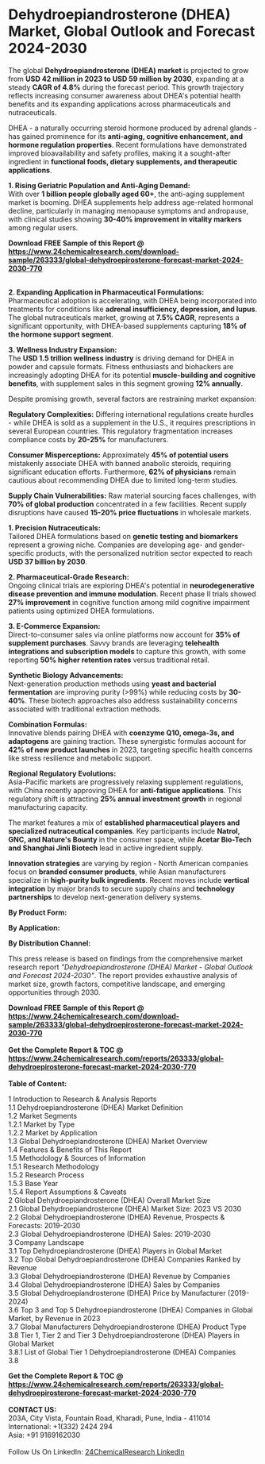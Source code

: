 <h1>Dehydroepiandrosterone (DHEA) Market, Global Outlook and Forecast 2024-2030</h1><p>The global <strong>Dehydroepiandrosterone (DHEA) market</strong> is projected to grow from <strong>USD 42 million in 2023 to USD 59 million by 2030</strong>, expanding at a steady <strong>CAGR of 4.8%</strong> during the forecast period. This growth trajectory reflects increasing consumer awareness about DHEA's potential health benefits and its expanding applications across pharmaceuticals and nutraceuticals.</p><p>DHEA - a naturally occurring steroid hormone produced by adrenal glands - has gained prominence for its <strong>anti-aging, cognitive enhancement, and hormone regulation properties</strong>. Recent formulations have demonstrated improved bioavailability and safety profiles, making it a sought-after ingredient in <strong>functional foods, dietary supplements, and therapeutic applications</strong>.</p><p><strong>1. Rising Geriatric Population and Anti-Aging Demand:</strong><br>
With over <strong>1 billion people globally aged 60+</strong>, the anti-aging supplement market is booming. DHEA supplements help address age-related hormonal decline, particularly in managing menopause symptoms and andropause, with clinical studies showing <strong>30-40% improvement in vitality markers</strong> among regular users.</p><div><b>Download FREE Sample of this Report @ 
            <a href="https://www.24chemicalresearch.com/download-sample/263333/global-dehydroepirosterone-forecast-market-2024-2030-770">
            https://www.24chemicalresearch.com/download-sample/263333/global-dehydroepirosterone-forecast-market-2024-2030-770</a></b></div><br><p><strong>2. Expanding Application in Pharmaceutical Formulations:</strong><br>
Pharmaceutical adoption is accelerating, with DHEA being incorporated into treatments for conditions like <strong>adrenal insufficiency, depression, and lupus</strong>. The global nutraceuticals market, growing at <strong>7.5% CAGR</strong>, represents a significant opportunity, with DHEA-based supplements capturing <strong>18% of the hormone support segment</strong>.</p><p><strong>3. Wellness Industry Expansion:</strong><br>
The <strong>USD 1.5 trillion wellness industry</strong> is driving demand for DHEA in powder and capsule formats. Fitness enthusiasts and biohackers are increasingly adopting DHEA for its potential <strong>muscle-building and cognitive benefits</strong>, with supplement sales in this segment growing <strong>12% annually</strong>.</p><p>Despite promising growth, several factors are restraining market expansion:</p><p><strong>Regulatory Complexities:</strong> Differing international regulations create hurdles - while DHEA is sold as a supplement in the U.S., it requires prescriptions in several European countries. This regulatory fragmentation increases compliance costs by <strong>20-25%</strong> for manufacturers.</p><p><strong>Consumer Misperceptions:</strong> Approximately <strong>45% of potential users</strong> mistakenly associate DHEA with banned anabolic steroids, requiring significant education efforts. Furthermore, <strong>62% of physicians</strong> remain cautious about recommending DHEA due to limited long-term studies.</p><p><strong>Supply Chain Vulnerabilities:</strong> Raw material sourcing faces challenges, with <strong>70% of global production</strong> concentrated in a few facilities. Recent supply disruptions have caused <strong>15-20% price fluctuations</strong> in wholesale markets.</p><p><strong>1. Precision Nutraceuticals:</strong><br>
Tailored DHEA formulations based on <strong>genetic testing and biomarkers</strong> represent a growing niche. Companies are developing age- and gender-specific products, with the personalized nutrition sector expected to reach <strong>USD 37 billion by 2030</strong>.</p><p><strong>2. Pharmaceutical-Grade Research:</strong><br>
Ongoing clinical trials are exploring DHEA's potential in <strong>neurodegenerative disease prevention and immune modulation</strong>. Recent phase II trials showed <strong>27% improvement</strong> in cognitive function among mild cognitive impairment patients using optimized DHEA formulations.</p><p><strong>3. E-Commerce Expansion:</strong><br>
Direct-to-consumer sales via online platforms now account for <strong>35% of supplement purchases</strong>. Savvy brands are leveraging <strong>telehealth integrations and subscription models</strong> to capture this growth, with some reporting <strong>50% higher retention rates</strong> versus traditional retail.</p><p><strong>Synthetic Biology Advancements:</strong><br>
	Next-generation production methods using <strong>yeast and bacterial fermentation</strong> are improving purity (&gt;99%) while reducing costs by <strong>30-40%</strong>. These biotech approaches also address sustainability concerns associated with traditional extraction methods.</p><p><strong>Combination Formulas:</strong><br>
	Innovative blends pairing DHEA with <strong>coenzyme Q10, omega-3s, and adaptogens</strong> are gaining traction. These synergistic formulas account for <strong>42% of new product launches</strong> in 2023, targeting specific health concerns like stress resilience and metabolic support.</p><p><strong>Regional Regulatory Evolutions:</strong><br>
	Asia-Pacific markets are progressively relaxing supplement regulations, with China recently approving DHEA for <strong>anti-fatigue applications</strong>. This regulatory shift is attracting <strong>25% annual investment growth</strong> in regional manufacturing capacity.</p><p>The market features a mix of <strong>established pharmaceutical players and specialized nutraceutical companies</strong>. Key participants include <strong>Natrol, GNC, and Nature's Bounty</strong> in the consumer space, while <strong>Acetar Bio-Tech and Shanghai Jinli Biotech</strong> lead in active ingredient supply.</p><p><strong>Innovation strategies</strong> are varying by region - North American companies focus on <strong>branded consumer products</strong>, while Asian manufacturers specialize in <strong>high-purity bulk ingredients</strong>. Recent moves include <strong>vertical integration</strong> by major brands to secure supply chains and <strong>technology partnerships</strong> to develop next-generation delivery systems.</p><p><strong>By Product Form:</strong></p><p><strong>By Application:</strong></p><p><strong>By Distribution Channel:</strong></p><p>This press release is based on findings from the comprehensive market research report <em>"Dehydroepiandrosterone (DHEA) Market - Global Outlook and Forecast 2024-2030"</em>. The report provides exhaustive analysis of market size, growth factors, competitive landscape, and emerging opportunities through 2030.</p><div><b>Download FREE Sample of this Report @ 
            <a href="https://www.24chemicalresearch.com/download-sample/263333/global-dehydroepirosterone-forecast-market-2024-2030-770">
            https://www.24chemicalresearch.com/download-sample/263333/global-dehydroepirosterone-forecast-market-2024-2030-770</a></b></div><br><div><b>Get the Complete Report & TOC @ 
            <a href="https://www.24chemicalresearch.com/reports/263333/global-dehydroepirosterone-forecast-market-2024-2030-770">
            https://www.24chemicalresearch.com/reports/263333/global-dehydroepirosterone-forecast-market-2024-2030-770</a></b></div><br>
            <b>Table of Content:</b><p>1 Introduction to Research & Analysis Reports<br />
    1.1 Dehydroepiandrosterone (DHEA) Market Definition<br />
    1.2 Market Segments<br />
        1.2.1 Market by Type<br />
        1.2.2 Market by Application<br />
    1.3 Global Dehydroepiandrosterone (DHEA) Market Overview<br />
    1.4 Features & Benefits of This Report<br />
    1.5 Methodology & Sources of Information<br />
        1.5.1 Research Methodology<br />
        1.5.2 Research Process<br />
        1.5.3 Base Year<br />
        1.5.4 Report Assumptions & Caveats<br />
2 Global Dehydroepiandrosterone (DHEA) Overall Market Size<br />
    2.1 Global Dehydroepiandrosterone (DHEA) Market Size: 2023 VS 2030<br />
    2.2 Global Dehydroepiandrosterone (DHEA) Revenue, Prospects & Forecasts: 2019-2030<br />
    2.3 Global Dehydroepiandrosterone (DHEA) Sales: 2019-2030<br />
3 Company Landscape<br />
    3.1 Top Dehydroepiandrosterone (DHEA) Players in Global Market<br />
    3.2 Top Global Dehydroepiandrosterone (DHEA) Companies Ranked by Revenue<br />
    3.3 Global Dehydroepiandrosterone (DHEA) Revenue by Companies<br />
    3.4 Global Dehydroepiandrosterone (DHEA) Sales by Companies<br />
    3.5 Global Dehydroepiandrosterone (DHEA) Price by Manufacturer (2019-2024)<br />
    3.6 Top 3 and Top 5 Dehydroepiandrosterone (DHEA) Companies in Global Market, by Revenue in 2023<br />
    3.7 Global Manufacturers Dehydroepiandrosterone (DHEA) Product Type<br />
    3.8 Tier 1, Tier 2 and Tier 3 Dehydroepiandrosterone (DHEA) Players in Global Market<br />
        3.8.1 List of Global Tier 1 Dehydroepiandrosterone (DHEA) Companies<br />
        3.8</p><div><b>Get the Complete Report & TOC @ 
            <a href="https://www.24chemicalresearch.com/reports/263333/global-dehydroepirosterone-forecast-market-2024-2030-770">
            https://www.24chemicalresearch.com/reports/263333/global-dehydroepirosterone-forecast-market-2024-2030-770</a></b></div><br><b>CONTACT US:</b><br>
            203A, City Vista, Fountain Road, Kharadi, Pune, India - 411014<br>
            International: +1(332) 2424 294<br>
            Asia: +91 9169162030 <br><br>
            Follow Us On LinkedIn: <a href="https://www.linkedin.com/company/24chemicalresearch/">24ChemicalResearch LinkedIn</a>